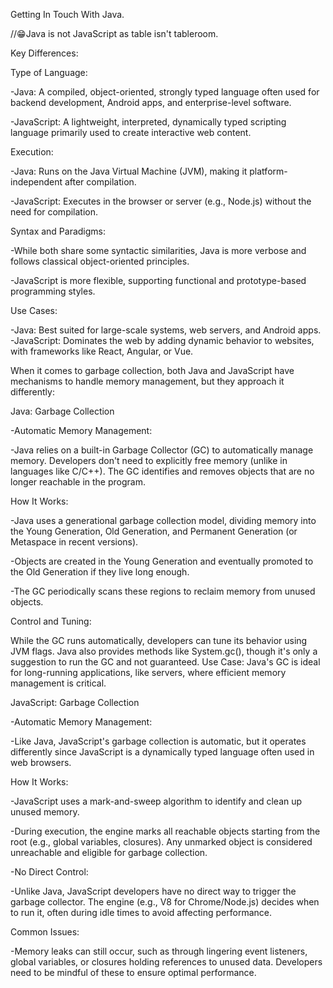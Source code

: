 Getting In Touch With Java. 

//😁Java is not JavaScript as table isn't tableroom.


Key Differences:

Type of Language:

-Java: A compiled, object-oriented, strongly typed language often used for backend development, Android apps, and enterprise-level software.

-JavaScript: A lightweight, interpreted, dynamically typed scripting language primarily used to create interactive web content.

Execution:

-Java: Runs on the Java Virtual Machine (JVM), making it platform-independent after compilation.

-JavaScript: Executes in the browser or server (e.g., Node.js) without the need for compilation.

Syntax and Paradigms:

-While both share some syntactic similarities, Java is more verbose and follows classical object-oriented principles.

-JavaScript is more flexible, supporting functional and prototype-based programming styles.

Use Cases:

-Java: Best suited for large-scale systems, web servers, and Android apps.
-JavaScript: Dominates the web by adding dynamic behavior to websites, with frameworks like React, Angular, or Vue.








When it comes to garbage collection, both Java and JavaScript have mechanisms to handle memory management, but they approach it differently:

Java: Garbage Collection

-Automatic Memory Management:

-Java relies on a built-in Garbage Collector (GC) to automatically manage memory. Developers don't need to explicitly free memory (unlike in languages like C/C++). The GC identifies and removes objects that are no longer reachable in the program.

How It Works:


-Java uses a generational garbage collection model, dividing memory into the Young Generation, Old Generation, and Permanent Generation (or Metaspace in recent versions).

-Objects are created in the Young Generation and eventually promoted to the Old Generation if they live long enough.

-The GC periodically scans these regions to reclaim memory from unused objects.

Control and Tuning:

While the GC runs automatically, developers can tune its behavior using JVM flags.
Java also provides methods like System.gc(), though it's only a suggestion to run the GC and not guaranteed.
Use Case:
Java's GC is ideal for long-running applications, like servers, where efficient memory management is critical.

JavaScript: Garbage Collection

-Automatic Memory Management:

-Like Java, JavaScript's garbage collection is automatic, but it operates differently since JavaScript is a dynamically typed language often used in web browsers.

How It Works:

-JavaScript uses a mark-and-sweep algorithm to identify and clean up unused memory.

-During execution, the engine marks all reachable objects starting from the root (e.g., global variables, closures). Any unmarked object is considered unreachable and eligible for garbage collection.

-No Direct Control:

-Unlike Java, JavaScript developers have no direct way to trigger the garbage collector. The engine (e.g., V8 for Chrome/Node.js) decides when to run it, often during idle times to avoid affecting performance.

Common Issues:

-Memory leaks can still occur, such as through lingering event listeners, global variables, or closures holding references to unused data. Developers need to be mindful of these to ensure optimal performance.
